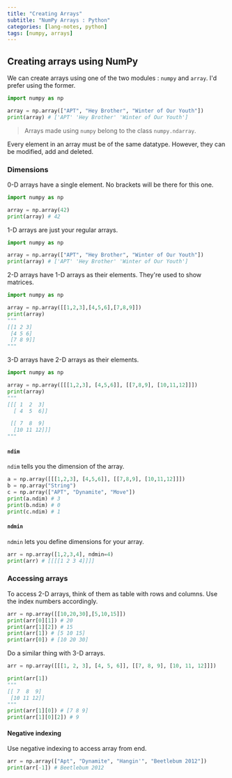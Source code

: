 ```yaml
---
title: "Creating Arrays"
subtitle: "NumPy Arrays : Python"
categories: [lang-notes, python]
tags: [numpy, arrays]
---
```


## Creating arrays using NumPy

We can create arrays using one of the two modules : `numpy` and `array`. I'd prefer using the former.

```py
import numpy as np

array = np.array(["APT", "Hey Brother", "Winter of Our Youth"])
print(array) # ['APT' 'Hey Brother' 'Winter of Our Youth']
```

> Arrays made using `numpy` belong to the class `numpy.ndarray`.

Every element in an array must be of the same datatype. However, they can be modified, add and deleted.

### Dimensions

0-D arrays have a single element. No brackets will be there for this one.

```py
import numpy as np

array = np.array(42)
print(array) # 42
```

1-D arrays are just your regular arrays.

```py
import numpy as np

array = np.array(["APT", "Hey Brother", "Winter of Our Youth"])
print(array) # ['APT' 'Hey Brother' 'Winter of Our Youth']
```

2-D arrays have 1-D arrays as their elements. They're used to show matrices.

```py
import numpy as np

array = np.array([[1,2,3],[4,5,6],[7,8,9]])
print(array)
"""
[[1 2 3]
 [4 5 6]
 [7 8 9]]
"""
```

3-D arrays have 2-D arrays as their elements.

```py
import numpy as np

array = np.array([[[1,2,3], [4,5,6]], [[7,8,9], [10,11,12]]])
print(array)
"""
[[[ 1  2  3]
  [ 4  5  6]]

 [[ 7  8  9]
  [10 11 12]]]
"""
```

#### `ndim`

`ndim` tells you the dimension of the array.

```py
a = np.array([[[1,2,3], [4,5,6]], [[7,8,9], [10,11,12]]])
b = np.array("String")
c = np.array(["APT", "Dynamite", "Move"])
print(a.ndim) # 3
print(b.ndim) # 0
print(c.ndim) # 1
```

#### `ndmin`

`ndmin` lets you define dimensions for your array.

```py
arr = np.array([1,2,3,4], ndmin=4)
print(arr) # [[[[1 2 3 4]]]]
```

### Accessing arrays

To access 2-D arrays, think of them as table with rows and columns. Use the index numbers accordingly.

```py
arr = np.array([[10,20,30],[5,10,15]])
print(arr[0][1]) # 20
print(arr[1][2]) # 15
print(arr[1]) # [5 10 15]
print(arr[0]) # [10 20 30]
```

Do a similar thing with 3-D arrays.

```py
arr = np.array([[[1, 2, 3], [4, 5, 6]], [[7, 8, 9], [10, 11, 12]]])

print(arr[1])
"""
[[ 7  8  9]
 [10 11 12]]
"""
print(arr[1][0]) # [7 8 9]
print(arr[1][0][2]) # 9
```

#### Negative indexing

Use negative indexing to access array from end.

```py
arr = np.array(["Apt", "Dynamite", "Hangin'", "Beetlebum 2012"])
print(arr[-1]) # Beetlebum 2012
```

